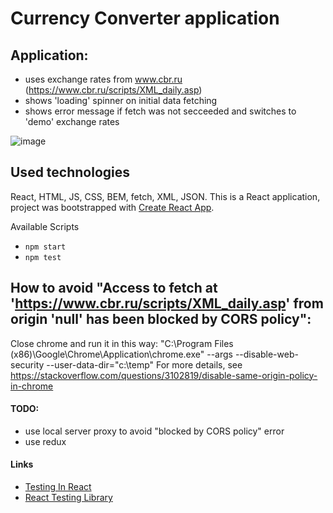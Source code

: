 # Currency Converter application

## Application:
 - uses exchange rates from www.cbr.ru (https://www.cbr.ru/scripts/XML_daily.asp)
 - shows 'loading' spinner on initial data fetching
 - shows error message if fetch was not secceeded and switches to 'demo' exchange rates

![image](https://user-images.githubusercontent.com/2094015/182308596-46497acc-ed3d-42a2-be04-b643d389ddf9.png)

## Used technologies
React, HTML, JS, CSS, BEM, fetch, XML, JSON.
This is a React application, project was bootstrapped with [Create React App](https://github.com/facebook/create-react-app).

Available Scripts
- `npm start`
- `npm test`

## How to avoid "Access to fetch at 'https://www.cbr.ru/scripts/XML_daily.asp' from origin 'null' has been blocked by CORS policy":

Close chrome and run it in this way: "C:\Program Files (x86)\Google\Chrome\Application\chrome.exe" --args --disable-web-security --user-data-dir="c:\temp"
For more details, see https://stackoverflow.com/questions/3102819/disable-same-origin-policy-in-chrome

#### TODO:
- use local server proxy to avoid "blocked by CORS policy" error
- use redux

#### Links
- [Testing In React](https://javascript.plainenglish.io/testing-in-react-part-1-types-tools-244107abf0c6)
- [React Testing Library](https://testing-library.com/docs/react-testing-library/intro)
